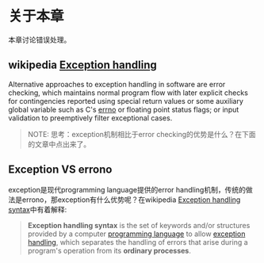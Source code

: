 # 关于本章

本章讨论错误处理。





## wikipedia [Exception handling](https://en.wikipedia.org/wiki/Exception_handling)



Alternative approaches to exception handling in software are error checking, which maintains normal program flow with later explicit checks for contingencies reported using special return values or some auxiliary global variable such as C's [errno](https://en.wikipedia.org/wiki/Errno) or floating point status flags; or input validation to preemptively filter exceptional cases.

> NOTE: 思考：exception机制相比于error checking的优势是什么？在下面的文章中点出来了。



## Exception VS errono

exception是现代programming language提供的error handling机制，传统的做法是errono，那exception有什么优势呢？在wikipedia [Exception handling syntax](https://en.wikipedia.org/wiki/Exception_handling_syntax)中有着解释:

> **Exception handling syntax** is the set of keywords and/or structures provided by a computer [programming language](https://en.wikipedia.org/wiki/Programming_language) to allow [exception handling](https://en.wikipedia.org/wiki/Exception_handling), which separates the handling of errors that arise during a program's operation from its **ordinary processes**.

